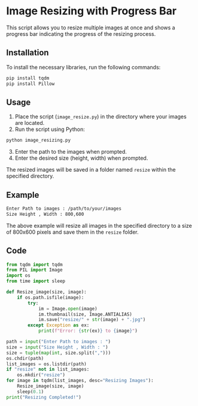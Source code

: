 # Image Resizing with Progress Bar

This script allows you to resize multiple images at once and shows a progress bar indicating the progress of the resizing process.

## Installation

To install the necessary libraries, run the following commands:

```sh
pip install tqdm
pip install Pillow
```

## Usage

1. Place the script (`image_resize.py`) in the directory where your images are located.
2. Run the script using Python:

```sh
python image_resizing.py
```

3. Enter the path to the images when prompted.
4. Enter the desired size (height, width) when prompted.

The resized images will be saved in a folder named `resize` within the specified directory.

## Example

```sh
Enter Path to images : /path/to/your/images
Size Height , Width : 800,600
```

The above example will resize all images in the specified directory to a size of 800x600 pixels and save them in the `resize` folder.

## Code

```python
from tqdm import tqdm
from PIL import Image
import os
from time import sleep

def Resize_image(size, image):
    if os.path.isfile(image):
        try:
            im = Image.open(image)
            im.thumbnail(size, Image.ANTIALIAS)
            im.save("resize/" + str(image) + ".jpg")
        except Exception as ex:
            print(f"Error: {str(ex)} to {image}")

path = input("Enter Path to images : ")
size = input("Size Height , Width : ")
size = tuple(map(int, size.split(",")))
os.chdir(path)
list_images = os.listdir(path)
if "resize" not in list_images:
    os.mkdir("resize")
for image in tqdm(list_images, desc="Resizing Images"):
    Resize_image(size, image)
    sleep(0.1)
print("Resizing Completed!")
```
